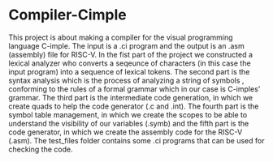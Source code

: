 # Compiler-Cimple
This project is about making a compiler for the visual programming language C-imple. The input is a .ci program and the output is an .asm (assembly) file for RISC-V. In the fist part of the project we constructed a lexical analyzer who converts a seqeunce of characters (in this case the input program) into a sequence of lexical tokens. The second part is the syntax analysis which is the process of analyzing a string of symbols , conforming to the rules of a formal grammar which in our case is C-imples' grammar. The third part is the intermediate code generation, in which we create quads to help the code generator (.c and .int). The fourth part is the symbol table management, in which we create the scopes to be able to understand the visibility of our variables (.symb) and the fifth part is the code generator, in which we create the assembly code for the RISC-V (.asm).
The test_files folder contains some .ci programs that can be used for checking the code.
